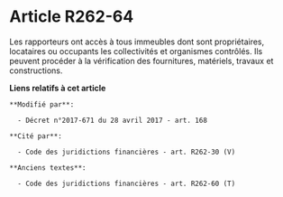 # Article R262-64

Les rapporteurs ont accès à tous immeubles dont sont propriétaires, locataires ou occupants les collectivités et organismes
contrôlés. Ils peuvent procéder à la vérification des fournitures, matériels, travaux et constructions.

**Liens relatifs à cet article**

	**Modifié par**:

	  - Décret n°2017-671 du 28 avril 2017 - art. 168

	**Cité par**:

	  - Code des juridictions financières - art. R262-30 (V)

	**Anciens textes**:

	  - Code des juridictions financières - art. R262-60 (T)
